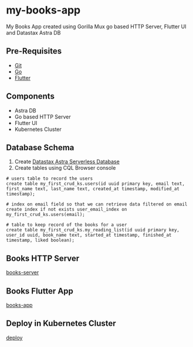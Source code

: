 # my-books-app
My Books App created using Gorilla Mux go based HTTP Server, Flutter UI and Datastax Astra DB

## Pre-Requisites
- [Git](https://git-scm.com/downloads)
- [Go](https://golang.org/doc/install)
- [Flutter](https://flutter.dev/docs/get-started/install)

## Components
- Astra DB
- Go based HTTP Server
- Flutter UI
- Kubernetes Cluster

## Database Schema
1. Create [Datastax Astra Serverless Database](https://astra.datastax.com)
2. Create tables using CQL Browser console
```
# users table to record the users
create table my_first_crud_ks.users(id uuid primary key, email text, first_name text, last_name text, created_at timestamp, modified_at timestamp);

# index on email field so that we can retrieve data filtered on email
create index if not exists user_email_index on my_first_crud_ks.users(email);

# table to keep record of the books for a user
create table my_first_crud_ks.my_reading_list(id uuid primary key, user_id uuid, book_name text, started_at timestamp, finished_at timestamp, liked boolean);
```
## Books HTTP Server
[books-server](books-server/README.md)

## Books Flutter App
[books-app](books-server/README.md)

## Deploy in Kubernetes Cluster
[deploy](deploy/README.md)

